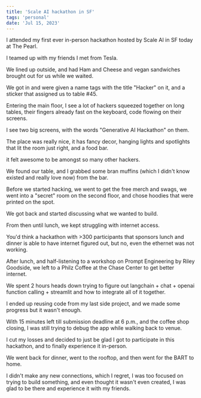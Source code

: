 ```yaml
---
title: 'Scale AI hackathon in SF'
tags: 'personal'
date: 'Jul 15, 2023'
---
```


I attended my first ever in-person hackathon hosted by Scale AI in SF today at The Pearl.

I teamed up with my friends I met from Tesla.

We lined up outside, and had Ham and Cheese and vegan sandwiches brought out for us while we waited.

We got in and were given a name tags with the title "Hacker" on it, and a sticker that assigned us to table #45.

Entering the main floor, I see a lot of hackers squeezed together on long tables, their fingers already fast on the keyboard, code flowing on their screens.

I see two big screens, with the words "Generative AI Hackathon" on them.

The place was really nice, it has fancy decor, hanging lights and spotlights that lit the room just right, and a food bar.

it felt awesome to be amongst so many other hackers.

We found our table, and I grabbed some bran muffins (which I didn't know existed and really love now) from the bar.

Before we started hacking, we went to get the free merch and swags, we went into a "secret" room on the second floor, and chose hoodies that were printed on the spot.

We got back and started discussing what we wanted to build.

From then until lunch, we kept struggling with internet access.

You'd think a hackathon with >300 participants that sponsors lunch and dinner is able to have internet figured out, but no, even the ethernet was not working.

After lunch, and half-listening to a workshop on Prompt Engineering by Riley Goodside, we left to a Philz Coffee at the Chase Center to get better internet.

We spent 2 hours heads down trying to figure out langchain + chat + openai function calling + streamlit and how to integrate all of it together.

I ended up reusing code from my last side project, and we made some progress but it wasn't enough.

With 15 minutes left till submission deadline at 6 p.m., and the coffee shop closing, I was still trying to debug the app while walking back to venue.

I cut my losses and decided to just be glad I got to participate in this hackathon, and to finally experience it in-person.

We went back for dinner, went to the rooftop, and then went for the BART to home.

I didn't make any new connections, which I regret, I was too focused on trying to build something, and even thought it wasn't even created, I was glad to be there and experience it with my friends.
